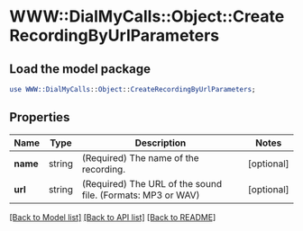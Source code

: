 # WWW::DialMyCalls::Object::CreateRecordingByUrlParameters

## Load the model package
```perl
use WWW::DialMyCalls::Object::CreateRecordingByUrlParameters;
```

## Properties
Name | Type | Description | Notes
------------ | ------------- | ------------- | -------------
**name** | string | (Required)  The name of the recording. | [optional] 
**url** | string | (Required)  The URL of the sound file. (Formats: MP3 or WAV) | [optional] 

[[Back to Model list]](../README.md#documentation-for-models) [[Back to API list]](../README.md#documentation-for-api-endpoints) [[Back to README]](../README.md)


